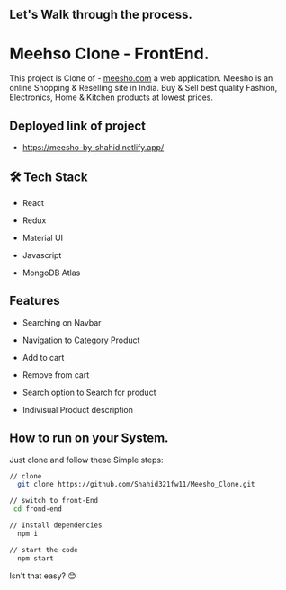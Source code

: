 ## Let's Walk through the process.
# Meehso Clone - FrontEnd.

This project is Clone of - [meesho.com](https://meesho.com/) a web application.
Meesho is an online Shopping & Reselling site in India.
Buy & Sell best quality Fashion, Electronics, Home & Kitchen products at lowest prices.
## Deployed link of project
- https://meesho-by-shahid.netlify.app/


## 🛠 Tech Stack

- React

- Redux

- Material UI

- Javascript

- MongoDB Atlas


## Features
- Searching on Navbar

- Navigation to Category Product 

- Add to cart 

- Remove from cart 

- Search option to Search for product

- Indivisual Product description
## How to run on your System.

Just clone and follow these Simple steps:
```bash
// clone 
  git clone https://github.com/Shahid321fw11/Meesho_Clone.git

// switch to front-End
 cd frond-end

// Install dependencies 
  npm i

// start the code
  npm start
```

Isn't that easy? 😊

    